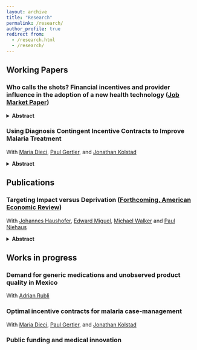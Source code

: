 ```yaml
---
layout: archive
title: "Research"
permalink: /research/
author_profile: true
redirect from:
  - /research.html
  - /research/
---
```



## Working Papers 

### Who calls the shots? Financial incentives and provider influence in the adoption of a new health technology ([Job Market Paper](https://www.dropbox.com/scl/fo/jcqkmiv257wh6r3xjai8g/AHjbglr6ZG9fpeTdnvhhYwI?rlkey=qo6ptijlxi13mqaj003hihcb7&st=5ywzzvwc&dl=0))
<details>
<summary> <b> Abstract </b> </summary>
The choice to adopt an effective healthcare product is often a joint decision between the patient and their medical professional. Many governments and payers use patient subsidies and provider incentives to increase the adoption of new health technologies. Using data from a randomized field experiment in Kenya, I estimate a structural model of patient demand and provider advice for a new contraceptive method. I then use the model to study the welfare effects to the patient from the introduction of demand and supply side incentives to adopt the new technology. This approach allows the study of channels that promote diffusion, including the roles of provider advice, financial incentives and altruism, as well as patient preferences. Taken together, the results suggest that changes in provider advice due to their altruism and financial incentives are key to increasing adoption of the new technology and making incentive programs effective, regardless of whether the incentive targets the patient or the provider. In fact, changes in provider advice account for 79% of the welfare benefits of a policy that reduces the price to the patient. To be effective, incentive policies need to account for the central role that the provider takes in medical decision-making.
</details>

### Using Diagnosis Contingent Incentive Contracts to Improve Malaria Treatment
With [Maria Dieci](https://mariadieci.com/), [Paul Gertler](https://www.paulgertler.com/), and [Jonathan Kolstad](https://www.jkolstad.org/)
<details>
<summary> <b>Abstract</b> </summary>
We examine whether a diagnosis contingent incentive contract structure improves the treatment of malaria, and whether it's best to target those incentives to patients or providers. The contract provides incentives to use rapid tests (RDTs) to diagnose patient malaria status combined with incentives to treat with antimalarial drugs (ACTs) if the patient tests positive but not if test negative. Using data from a cluster randomized field experiment with 140 pharmacies in malaria endemic regions of Kenya, we find that both patient subsidies and provider incentives significantly increased RDT testing uptake.  Absent incentives, 87% of suspected malaria patients purchase ACTs, of which as many as 90% are doing so unnecessarily because they do not have malaria. Across all arms, the incentives lead to an increase RDT test use by 25 pp and a 14 pp decline in the purchase of ACTs. The effects are stronger for patient incentives than for provider incentives. Patient incentives are translated into lower prices whereas provider incentives work through information and advice. Using a model of patient choice, we estimate that diagnosis-contingent contracts increase social welfare substantially relative to program costs, with a rate of return of at least 50% across all contract types being tested. The primary gain in welfare comes from a reduction in the use of ACTs from patients who test negative and therefore do not need treatment.
</details>

## Publications

### Targeting Impact versus Deprivation ([Forthcoming, American Economic Review](https://econweb.ucsd.edu/~pniehaus/papers/targeting_impact_deprivation.pdf))
With [Johannes Haushofer](https://haushofer.ne.su.se/), [Edward Miguel](https://econ.berkeley.edu/profile/edward-miguel), [Michael Walker](https://www.michaelwwalker.me/) and [Paul Niehaus](https://econweb.ucsd.edu/~pniehaus/)  
<details>
<summary> <b>Abstract</b> </summary>
A large literature has examined how best to target anti-poverty programs to those most deprived in some sense (e.g., consumption). We examine the potential tradeoff between this objective and targeting those most impacted by such programs. We work in the context of an NGO cash transfer program in Kenya, employing recent advances in machine learning methods and dynamic outcome data to learn proxy means tests that jointly target both objectives. Targeting solely on the basis of deprivation is not attractive in this setting under standard social welfare criteria unless the planner’s preferences are extremely redistributive.
</details>

## Works in progress

### Demand for generic medications and unobserved product quality in Mexico
With [Adrian Rubli](https://www.adrianrubli.com/)

### Optimal incentive contracts for malaria case-management
With [Maria Dieci](https://mariadieci.com/), [Paul Gertler](https://www.paulgertler.com/), and [Jonathan Kolstad](https://www.jkolstad.org/)

### Public funding and medical innovation
